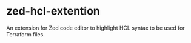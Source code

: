 # zed-hcl-extention
An extension for Zed code editor to highlight HCL syntax to be used for Terraform files.
